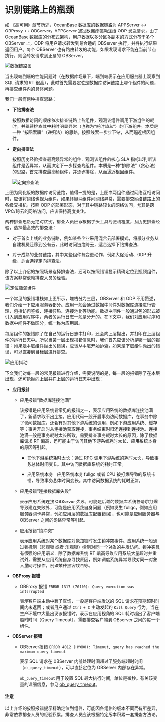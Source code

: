 # 识别链路上的瓶颈

如 《高可用》章节所述，OceanBase 数据库的数据链路为 APPServer <-> OBProxy <-> OBServer。APPServer 通过数据库驱动连接 ODP 发送请求，由于 OceanBase 数据库的分布式架构，用户数据以多分区多副本的方式分布于多个 OBServer 上，ODP 将用户请求转发到最合适的 OBServer 执行，并将执行结果返回用户。每个 OBServer 也有路由转发的功能，如果发现请求不能在当前节点执行，则会转发请求到正确的 OBServer。

![数据链路图](https://obbusiness-private.oss-cn-shanghai.aliyuncs.com/doc/img/observer-enterprise/V4.0.0/user-guide/data-link.png)

当出现端到端的性能问题时（在数据库场景下，端到端表示在应用服务器上观察到 SQL 请求的 RT 很高），此时首先需要定位是数据库访问链路上哪个组件的问题，再排查组件内的具体问题。

我们一般有两种排查思路：

* **下钻排查法**

  按照数据访问的顺序依次排查链路上各组件，观测该组件调用下游组件的耗时，并继续排查其中耗时明显异常（也称为“耗时热点”）的下游组件。本质是一种 “按图索骥”（递归法）的思路，按照线索一步步下钻，从而逼近根因组件。

* **定向排查法**

  按照历史经验探查最高频异常的组件，观测该组件的核心 SLA 指标以判断该组件是否异常，从而决定下一步探查的组件。本质是一种“排除法”（贪心法）的思路，首先排查最高频组件，并逐步排除，从而逼近根因组件。

  ![定向排查法](https://obbusiness-private.oss-cn-shanghai.aliyuncs.com/doc/img/observer/410-easy/tuning-troubleshoot.png)

上图为简化版的数据库访问链路，值得一提的是，上图中两组件通过网络互相访问时，应该将网络也视为组件，如果怀疑两组件间网络异常，需要排查网络链路上的各级交换机。按照 ODP 的部署形态，对于其中链路较长的网络访问，尤其是跨 VPC/跨云的网络访问，应该保持高度关注。

两种排查思路无绝对优劣，排查人员应该根据手头工具的便利程度，及历史排查经验，选择最高效的排查法：

* 对于首次上线的业务链路，例如某些企业采用混合云部署模式，将部分业务从自建机房迁移到公有云，此时访问链路跨云，适合选择下钻排查法。

* 对于成熟的业务链路，其中某些组件有变更动作，例如大促活动、ODP 升级，适合选择定向排查法。

除了以上介绍的按照场景选择排查法，还可以按照错误提示精确定位到瓶颈组件，该方案非常依赖排查人员的经验。

![定位瓶颈组件](https://obbusiness-private.oss-cn-shanghai.aliyuncs.com/doc/img/observer/410-easy/tuning-app.jpg)

一个常见的报错堆栈如上图所示，堆栈分为三层，OBServer 和 ODP 不用赘述，我们介绍一下应用服务器部分。应用一般会通过数据中间件对数据库连接进行管理，包括访问鉴权、连接预热、连接池化等功能。数据中间件一般通过包的形式被引入到应用程序中，两者的运行日志一般是分开的。在下文中，我们对应用程序和数据中间件不做区分，统一称为应用层。

每层组件的报错除了在自己的运行日志中打印，还会向上层抛出，并打印在上层组件的运行日志中。所以当某一层出现报错信息时，我们首先应该分析是哪一层的报错：如果是本层组件抛出的错误，应该从本层开始排查。如果是下层组件抛出的错误，可以直接到目标层进行排查。

![应用抖动](https://obbusiness-private.oss-cn-shanghai.aliyuncs.com/doc/img/observer/410-easy/tuning-app-jitter.jpg)

下文我们对每一层的常见报错进行介绍，需要说明的是，每一层的报错除了在本层出现，还可能抛向上层并在上层的运行日志中出现：

* **应用报错**

  * 应用报错“数据库连接池满”
  
    该报错是应用系统最常见的报错之一，表示应用系统的数据库连接池满了，新请求取不出连接。应用代码一般开启事务访问数据库，在事务中除了访问数据库，还会有对其他下游系统的调用，例如下游应用系统、缓存等；事务开启时从连接池获取连接，事务结束时归还连接到连接池。连接池满一般是事务耗时太长所致，需要排查事务耗时太长的原因，除了数据库请求 RT 偏高，还可能由于访问其他下游系统耗时太长、应用系统本身的原因等引起。

    * 其他下游系统耗时太长：通过 RPC 调用下游系统的耗时太长，导致事务总体时间变长。其中访问数据库系统的耗时正常。
    
    * 应用系统本身：应用系统本身 fullgc 或者 CPU 被打爆导致的系统卡顿，导致事务总体时间变长。其中访问数据系统的耗时正常。

  * 应用报错“连接数据库失败”
  
    表示应用系统连接 OBServer 失败。可能是后端的数据库系统被请求打爆导致建连失败外，可能是应用系统自身问题（例如发生 fullgc，例如应用服务器网卡异常，例如应用层的数据库配置错误），也可能是应用服务器与 OBServer 之间的网络异常等引起。

  * 应用报错“锁冲突”
  
    表示应用系统对某个数据库对象加锁时发生锁冲突事件。应用系统一般通过锁机制（悲观锁 或者 乐观锁）控制对同一个对象的并发访问。锁冲突具有很强的应用语义，除了数据库系统 RT 飙高导致应用系统大量超时并重试外，需要从应用系统自身寻找原因，例如调度系统异常导致对同一对象大量同时操作，例如某种黑客攻击等。

* **OBProxy 报错**

  * OBProxy 报错 `ERROR 1317 (70100): Query execution was interrupted`
  
    表示客户端主动中断了查询，一般是客户端发送的 SQL 请求在预期超时时间内未返回；或者用户通过 `Ctrl + C` 主动发起的 `Kill Query` 行为。当在生产环境中大量出现该报错时，表示在应用视角的 SQL 耗时超出了客户端超时时间（Query Timeout），需要排查客户端到 OBserver 之间的每一个组件。

* **OBServer 报错**

  * OBServer报错 `ERROR 4012 (HY000): Timeout, query has reached the maximum query timeout`
  
    表示 SQL 请求在 OBServer 内部处理时间超过了服务端超时时间（`ob_query_timeout`），可以直接定位为 OBServer 内部存在异常。

    `ob_query_timeout` 用于设置 SQL 最大执行时间，单位是微秒。有关该变量的详细信息，参见 [ob_query_timeout](../../7.reference/5.system-reference/2.system-variable/3.global-system-variable/90.ob_query_timeout-global.md)。

<main id="notice" type='notice'>
    <h4>注意</h4>
    <p>以上介绍的按照报错提示精确定位到组件，可能因各组件的版本不同而有所差异，非常依靠排查人员的经验积累。排查人员应该根据特定版本积累一套排查方法论。</p>
</main>